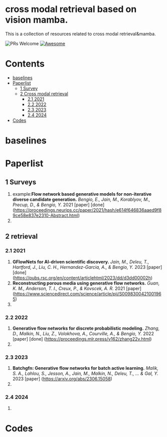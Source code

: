 # cross modal retrieval based on vision mamba.

This is a collection of resources related to cross modal retrieval&mamba.

![PRs Welcome](https://img.shields.io/badge/PRs-Welcome-green) [![Awesome](https://awesome.re/badge.svg)](https://awesome.re)

# Contents

- [baselines](#baselines)
- [Paperlist](#Papers)
  - [1 Survey](#Surveys)
  - [2 Cross modal retrieval](#retrieval)
     - [2.1 2021](#2021)
     - [2.2 2022](#2022)
     - [2.3 2023](#2023)
     - [2.4 2024](#2024)
- [Codes](#Codes)
  
<a name="baselines" />

# baselines



<a name="Papers" />

# Paperlist

<a name="surveys" />

## 1 Surveys

1. example:**Flow network based generative models for non-iterative diverse candidate generation.** *Bengio, E., Jain, M., Korablyov, M., Precup, D., & Bengio, Y.* 2021 [paper] [done] (https://proceedings.neurips.cc/paper/2021/hash/e614f646836aaed9f89ce58e837e2310-Abstract.html)
2. 






<a name="retrieval" />

## 2 retrieval


<a name="2021" />

### 2.1 2021

1. **GFlowNets for AI-driven scientific discovery.** *Jain, M., Deleu, T., Hartford, J., Liu, C. H., Hernandez-Garcia, A., & Bengio, Y.* 2023 [paper] [done] (https://pubs.rsc.org/en/content/articlehtml/2023/dd/d3dd00002h)
2. **Reconstructing porous media using generative flow networks.** *Guan, K. M., Anderson, T. I., Creux, P., & Kovscek, A. R.* 2021 [paper] (https://www.sciencedirect.com/science/article/pii/S0098300421001965)
3. 

<a name="2022" />

### 2.2 2022

1. **Generative flow networks for discrete probabilistic modeling.** *Zhang, D., Malkin, N., Liu, Z., Volokhova, A., Courville, A., & Bengio, Y.* 2022 [paper] [done] (https://proceedings.mlr.press/v162/zhang22v.html)
2. 


<a name="2023" />

### 2.3 2023

1. **Batchgfn: Generative flow networks for batch active learning.** *Malik, S. A., Lahlou, S., Jesson, A., Jain, M., Malkin, N., Deleu, T., ... & Gal, Y.* 2023 [paper] (https://arxiv.org/abs/2306.15058)
2. 

<a name="2024" />

### 2.4 2024

1. 

<a name="Codes" />

# Codes







    
